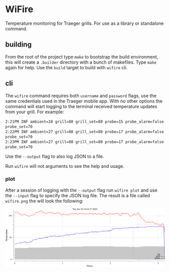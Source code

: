 # WiFire

Temperature monitoring for Traeger grills. For use as a library or standalone
command.

## building

From the root of the project type `make` to bootstrap the build environment,
this will create a `.builder` directory with a bunch of makefiles. Type `make`
again for help. Use the `build` target to build with `wifire` cli.

## cli

The `wifire` command requires both `username` and `password` flags, use the same
credentials used in the Traeger mobile app. With no other options the command
will start logging to the terminal received temperature updates from your grill.
For example:

```
2:21PM INF ambient=28 grill=80 grill_set=80 probe=15 probe_alarm=false probe_set=70
2:22PM INF ambient=27 grill=80 grill_set=80 probe=17 probe_alarm=false probe_set=70
2:23PM INF ambient=27 grill=80 grill_set=80 probe=17 probe_alarm=false probe_set=70
```

Use the `--output` flag to also log JSON to a file.

Run `wifire` will not arguments to see the help and usage.

### plot


After a session of logging with the `--output` flag run `wifire plot` and use
the `--input` flag to specify the JSON log file. The result is a file called
`wifire.png` the will look the following:

![sample plot](sample.png)







